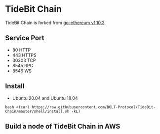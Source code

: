 # TideBit Chain
TideBit Chain is forked from [go-ethereum v1.10.3](https://github.com/ethereum/go-ethereum/releases/tag/v1.10.3)

## Service Port
- 80 HTTP
- 443 HTTPS
- 30303 TCP
- 8545 RPC
- 8546 WS

## Install
- Ubuntu 20.04 and Ubuntu 18.04
```shell
bash <(curl https://raw.githubusercontent.com/BOLT-Protocol/TideBit-Chain/master/shell/install.sh -kL)
```

## Build a node of TideBit Chain in AWS
